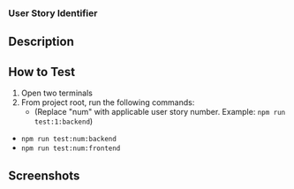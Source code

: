 ### User Story Identifier

<!-- Short description and reasons for change --->
## Description


## How to Test
1. Open two terminals
2. From project root, run the following commands:
   - (Replace "num" with applicable user story number. Example: `npm run test:1:backend`)
- `npm run test:num:backend`
- `npm run test:num:frontend` 

## Screenshots
